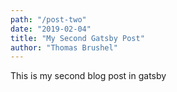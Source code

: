 ```yaml
---
path: "/post-two"
date: "2019-02-04"
title: "My Second Gatsby Post"
author: "Thomas Brushel"
---
```


This is my second blog post in gatsby